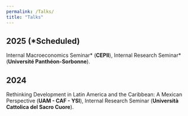 ```yaml
---
permalink: /Talks/
title: "Talks"
---
```


## 2025 (*Scheduled)

Internal Macroeconomics Seminar* (**CEPII**), Internal Research Seminar* (**Université Panthéon-Sorbonne**).

## 2024

Rethinking Development in Latin America and the Caribbean: A Mexican Perspective (**UAM - CAF - YSI**), Internal Research Seminar (**Università Cattolica del Sacro Cuore**). 